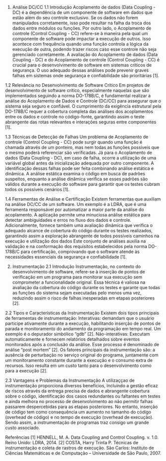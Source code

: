 1. Análise DC/CC 
  1.1 Introdução
  Acoplamento de dados (Data Coupling - DC) é a dependência de um componente de software em dados que estão além do seu controle exclusivo. Se os dados não forem manipulados corretamente, isso pode resultar na falha da troca dos dados entre módulos ou funções.
  Por outro lado, o Acoplamento de controle (Control Coupling - CC) refere-se à maneira pela qual um componente de software pode impactar a execução de outros. Isso acontece com frequência quando uma função controla a lógica da execução de outra, podendo trazer riscos caso esse controle não seja gerenciado corretamente. 
  A avaliação do Acoplamento de dados (Data Coupling - DC) e  do Acoplamento de controle (Control Coupling - CC) é crucial para o desenvolvimento de software em sistemas críticos de segurança. O uso adequado dessas análises pode prevenir graves falhas em sistemas onde segurança e confiabilidade são prioritárias [1].
  
  1.2 Relevância no Desenvolvimento de Software Crítico
  Em projetos de desenvolvimento de software crítico, especialmente naquelas que são implementados seguindo a norma DO-178B/C, é fundamental realizar a análise do Acoplamento de Dados e Controle (DC/CC) para assegurar que o sistema seja seguro e confiável. O cumprimento da exigência estrutural pela DO-178B/C requer a cobertura completa das análises dos acoplamentos entre os dados e controle no código-fonte, garantindo assim o teste abrangente das rotas relevantes e interações seguras entre componentes [1].
  
  1.3  Técnicas de Detecção de Falhas
  Um problema de Acoplamento de controle (Control Coupling - CC) pode surgir quando uma função é chamada através de um ponteiro, mas nem todas as funções possíveis que o mesmo poderá referenciar são verificadas. Já para o Acoplamento de dados (Data Coupling - DC), em caso de falha, ocorre a utilização de uma variável global antes da inicialização adequada por outro componente.
  A identificação dessas falhas pode ser feita combinando análise estática e dinâmica. A análise estática examina o código em busca de padrões suspeitos, enquanto a análise dinâmica verifica se esses padrões são válidos durante a execução do software para garantir que os testes cubram todos os possíveis cenários [1].
  
  1.4 Ferramentas de Análise e Certificação
  Existem ferramentas que auxiliam na análise DC/CC de um software. Um exemplo é a LDRA, que é uma ferramenta responsável por automatizar a maior parte da análise do acoplamento. A aplicação permite uma minuciosa análise estática para detectar ambiguidades e erros no fluxo dos dados e controle. Adicionalmente, fornece também uma avaliação dinâmica que verifica o adequado alcance de cobertura do código durante os testes realizados, garantindo assim a exploração abrangente de todos possíveis caminhos na execução e utilização dos dados Este conjunto de análises auxilia na validação e na conformação dos requisitos estabelecidos pela norma DO-178B/C para certificação, comprovando que o software atende às necessidades essenciais da segurança e confiabilidade [1].


2. Instrumentação
  2.1 Introdução
  Instrumentação, no contexto do desenvolvimento de software, refere-se à inserção de pontos de verificação em um programa para monitorar sua execução sem comprometer a funcionalidade original. Essa técnica é valiosa na avaliação da cobertura do código durante os testes e garante que todas as funções do sistema sejam executadas pelo menos uma vez, reduzindo assim o risco de falhas inesperadas em etapas posteriores [2]. 
  
  2.2 Tipos e Características da Instrumentação
  Existem dois tipos principais de ferramentas de instrumentação:
  Interativas: demandam que o usuário participe ativamente durante a execução, habilitando inserção de pontos de parada e monitoramento do andamento da programação em tempo real. Um exemplo é o depurador simbólico “gdb” [2].
  Não-interativas: Executam automaticamente e fornecem relatórios detalhados sobre eventos monitorados após a conclusão da análise. Esse processo é denominado de análise “post mortem” [2].
  Os fatores principais da instrumentação são: a ausência de perturbação no serviço original do programa, juntamente com um monitoramento constante durante a execução e o consumo extra de recursos. Isso resulta em um custo tanto para o desenvolvimento como para a execução [2].
  
  2.3 Vantagens e Problemas da Instrumentação
  A utilizaççao de instrumentação proporciona diversos benefícios, incluindo a gestão eficaz de riscos através da entrega precisa de dados e abrangente cobertura sobre o código, identificação dos casos redundantes ou faltantes em testes e ainda melhora no processo de desenvolvimento ao não permitir falhas passarem despercebidas para as etapas posteriores. No entanto, inserção de código tem como consequência um aumento no tamanho do código (overhead de código) e no tempo de execução (overhead de execução). Sendo assim, a instrumentação de programas traz consigo um grande custo associado.
  
  
  
Referências
    [1] HENNELL, M. A. Data Coupling and Control Coupling. v. 1.0. Reino Unido: LDRA, 2014.
    [2] COSTA, Harry Trinta P. Técnicas de instrumentação e coleta de rastros de execução. São Carlos: Instituto de Ciências Matemáticas e de Computação – Universidade de São Paulo, 2007.
    
